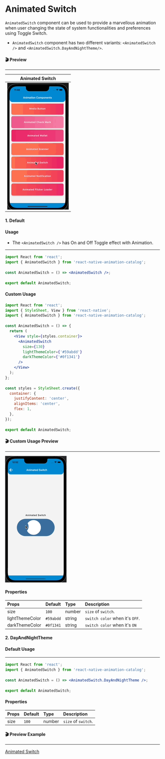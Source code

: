 # Animated Switch

`AnimatedSwitch` component can be used to provide a marvellous animation when user changing the state of system functionalities and preferences using Toggle Switch.

- `AnimatedSwitch` component has two different variants: `<AnimatedSwitch />` and `<AnimatedSwitch.DayAndNightTheme/>`.

#### 🎬 Preview

---

|            Animated Switch             |
| :------------------------------------: |
| ![alt tag](/assets/AnimatedSwitch.gif) |

#### 1. Default

#### Usage

- The `<AnimatedSwitch />` has On and Off Toggle effect with Animation.

---

```jsx
import React from 'react';
import { AnimatedSwitch } from 'react-native-animation-catalog';

const AnimatedSwitch = () => <AnimatedSwitch />;

export default AnimatedSwitch;
```

#### Custom Usage

```jsx
import React from 'react';
import { StyleSheet, View } from 'react-native';
import { AnimatedSwitch } from 'react-native-animation-catalog';

const AnimatedSwitch = () => {
  return (
    <View style={styles.container}>
      <AnimatedSwitch
        size={130}
        lightThemeColor={'#59abdd'}
        darkThemeColor={'#0f1341'}
      />
    </View>
  );
};

const styles = StyleSheet.create({
  container: {
    justifyContent: 'center',
    alignItems: 'center',
    flex: 1,
  },
});

export default AnimatedSwitch;
```

#### 🎬 Custom Usage Preview

---

![alt tag](/assets/CustomUsageOfAnimatedSwitch.gif)

#### Properties

| Props           | Default   | Type   | Description                     |
| :-------------- | :-------- | :----- | :------------------------------ |
| size            | `100`     | number | `size` of `switch`.             |
| lightThemeColor | `#59abdd` | string | `switch color` when it's `OFF`. |
| darkThemeColor  | `#0f1341` | string | `switch color` when it's `ON`   |

#### 2. DayAndNightTheme

#### Default Usage

---

```jsx
import React from 'react';
import { AnimatedSwitch } from 'react-native-animation-catalog';

const AnimatedSwitch = () => <AnimatedSwitch.DayAndNightTheme />;

export default AnimatedSwitch;
```

#### Properties

| Props | Default | Type   | Description         |
| :---- | :------ | :----- | :------------------ |
| size  | `100`   | number | `size` of `switch`. |

#### 🎬 Preview Example

---

[Animated Switch](/example/src/modules/AnimatedSwitch/AnimatedSwitchScreen.tsx)
